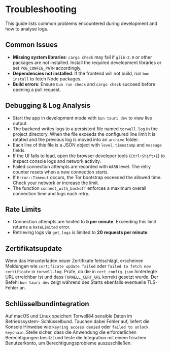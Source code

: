 # Troubleshooting

This guide lists common problems encountered during development and how to analyse logs.

## Common Issues

- **Missing system libraries**: `cargo check` may fail if `glib-2.0` or other packages are not installed. Install the required development libraries or set `PKG_CONFIG_PATH` accordingly.
- **Dependencies not installed**: If the frontend will not build, run `bun install` to fetch Node packages.
- **Build errors**: Ensure `bun run check` and `cargo check` succeed before opening a pull request.

## Debugging & Log Analysis

- Start the app in development mode with `bun tauri dev` to view live output.
- The backend writes logs to a persistent file named `torwell.log` in the project directory. When the file exceeds the configured line limit it is rotated and the previous log is moved into an `archive` folder.
- Each line of this file is a JSON object with `level`, `timestamp` and `message` fields.
- If the UI fails to load, open the browser developer tools (`Ctrl+Shift+I`) to inspect console logs and network activity.
- Failed connection attempts are recorded with `WARN` level. The retry counter resets when a new connection starts.
- If `Error::Timeout` occurs, the Tor bootstrap exceeded the allowed time. Check your network or increase the limit.
- The function `connect_with_backoff` enforces a maximum overall connection time and logs each retry.

## Rate Limits

- Connection attempts are limited to **5 per minute**. Exceeding this limit returns a `RateLimited` error.
- Retrieving logs via `get_logs` is limited to **20 requests per minute**.

## Zertifikatsupdate

Wenn das Herunterladen neuer Zertifikate fehlschlägt, erscheinen Meldungen wie
`certificate update failed` oder `failed to fetch new certificate` in
`torwell.log`. Prüfe, ob die in `cert_config.json` hinterlegte URL erreichbar
ist und dass `TORWELL_CERT_URL` korrekt gesetzt wurde. Der Befehl
`bun tauri dev` zeigt während des Starts ebenfalls eventuelle TLS-Fehler an.

## Schlüsselbundintegration

Auf macOS und Linux speichert Torwell84 sensible Daten im Betriebssystem-
Schlüsselbund. Tauchen dabei Fehler auf, liefert die Konsole Hinweise wie
`keyring access denied` oder `failed to unlock keychain`. Stelle sicher, dass
die Anwendung die erforderlichen Berechtigungen besitzt und teste die
Integration mit einem frischen Benutzerkonto, um Berechtigungsprobleme
auszuschließen.

